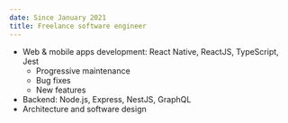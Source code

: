```yaml
---
date: Since January 2021
title: Freelance software engineer
---
```


- Web & mobile apps development: React Native, ReactJS, TypeScript, Jest
  - Progressive maintenance
  - Bug fixes
  - New features
- Backend: Node.js, Express, NestJS, GraphQL
- Architecture and software design
